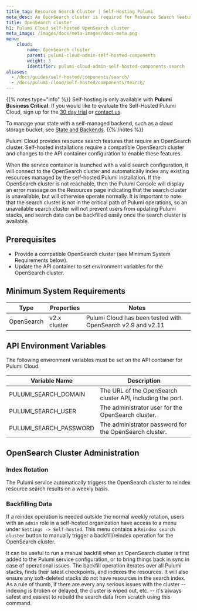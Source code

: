 ```yaml
---
title_tag: Resource Search Cluster | Self-Hosting Pulumi
meta_desc: An OpenSearch cluster is required for Resource Search features. Self-hosting is available as part of the Pulumi Business Critical Edition.
title: OpenSearch cluster
h1: Pulumi Cloud self-hosted OpenSearch cluster
meta_image: /images/docs/meta-images/docs-meta.png
menu:
    cloud:
        name: OpenSearch cluster
        parent: pulumi-cloud-admin-self-hosted-components
        weight: 3
        identifier: pulumi-cloud-admin-self-hosted-components-search
aliases:
  - /docs/guides/self-hosted/components/search/
  - /docs/pulumi-cloud/self-hosted/components/search/
---
```


{{% notes type="info" %}}
Self-hosting is only available with **Pulumi Business Critical**. If you would like to evaluate the Self-Hosted Pulumi Cloud, sign up for the [30 day trial](/product/self-hosted#self-hosted-trial) or [contact us](/contact/).

To manage your state with a self-managed backend, such as a cloud storage bucket, see [State and Backends](/docs/concepts/state/).
{{% /notes %}}

Pulumi Cloud provides resource search features that require an OpenSearch cluster. Self-hosted installations require a compatible OpenSearch cluster and changes to the API container configuration to enable these features.

When the service container is launched with a valid search configuration, it will connect to the OpenSearch cluster and automatically index any existing resources managed by the self-hosted Pulumi installation.
If the OpenSearch cluster is not reachable, then the Pulumi Console will display an error message on the Resources page indicating that the search cluster is unavailable, but will otherwise operate normally.
It is important to note that the search cluster is not in the critical path of Pulumi operations, so an unavailable search cluster will not prevent users from updating Pulumi stacks, and search data can be backfilled easily once the search cluster is available.

## Prerequisites

* Provide a compatible OpenSearch cluster (see Minimum System Requirements below).
* Update the API container to set environment variables for the OpenSearch cluster.

## Minimum System Requirements

| Type       | Properties   | Notes                                                                                                                                                                                                                                                                 |
|------------|--------------|-----------------------------------------------------------------------------------------------------------------------------------------------------------------------------------------------------------------------------------------------------------------------|
| OpenSearch | v2.x cluster | Pulumi Cloud has been tested with OpenSearch v2.9 and v2.11                                                                                                                                                                                                           |

## API Environment Variables

The following environment variables must be set on the API container for Pulumi Cloud.

| Variable Name          | Description                                                 |
|------------------------|-------------------------------------------------------------|
| PULUMI_SEARCH_DOMAIN   | The URL of the OpenSearch cluster API, including the port.  |
| PULUMI_SEARCH_USER     | The administrator user for the OpenSearch cluster.          |
| PULUMI_SEARCH_PASSWORD | The administrator password for the OpenSearch cluster.      |

## OpenSearch Cluster Administration

### Index Rotation

The Pulumi service automatically triggers the OpenSearch cluster to reindex resource search results on a weekly basis.

### Backfilling Data

If a reindex operation is needed outside the normal weekly rotation, users with an `admin` role in a self-hosted
organization have access to a menu under `Settings -> Self-hosted`. This menu contains a `Reindex search cluster`
button to manually trigger a backfill/reindex operation for the OpenSearch cluster.

It can be useful to run a manual backfill when an OpenSearch cluster is first added to the Pulumi service configuration,
or to bring things back in sync in case of operational issues. The backfill operation iterates over all Pulumi stacks, finds their latest checkpoints, and indexes the resources.
It will also ensure any soft-deleted stacks do not have resources in the search index. As a rule of thumb, if there are every any serious issues with the cluster -- indexing is broken or delayed, the cluster is wiped out, etc. -- it's always safest and easiest to rebuild the search data from scratch using this command.
